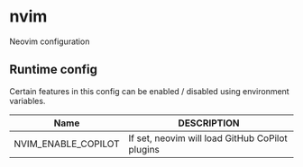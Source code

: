 # nvim

Neovim configuration

## Runtime config

Certain features in this config can be enabled / disabled using environment variables.

| Name                | DESCRIPTION                                     |
| ------------------- | ----------------------------------------------- |
| NVIM_ENABLE_COPILOT | If set, neovim will load GitHub CoPilot plugins |
